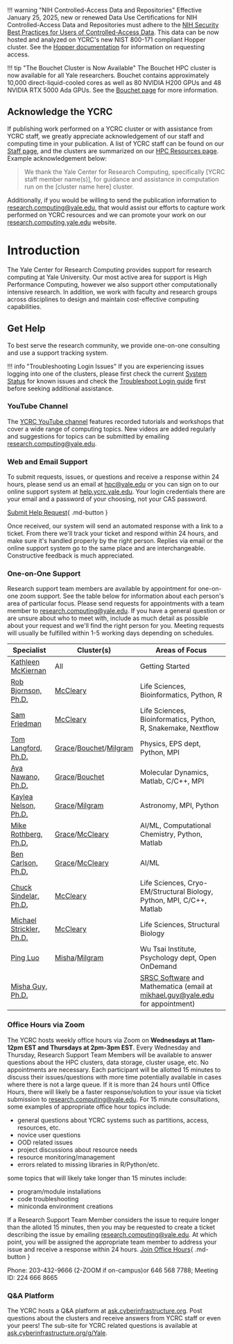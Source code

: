 
!!! warning "NIH Controlled-Access Data and Repositories"
    Effective January 25, 2025, new or renewed Data Use Certifications for NIH Controlled-Access Data and Repositories must adhere to the [NIH Security Best Practices for Users of Controlled-Access Data](https://sharing.nih.gov/sites/default/files/flmngr/NIH-Security-BPs-for-Users-of-Controlled-Access-Data.pdf). This data can be now hosted and analyzed on YCRC's new NIST 800-171 compliant Hopper cluster. See the [Hopper documentation](/clusters/hopper) for information on requesting access.


!!! tip "The Bouchet Cluster is Now Available"
    The Bouchet HPC cluster is now available for all Yale researchers. Bouchet contains approximately 10,000 direct-liquid-cooled cores as well as 80 NVIDIA H200 GPUs and 48 NVIDIA RTX 5000 Ada GPUs. See the [Bouchet page](/clusters/bouchet) for more information.


## Acknowledge the YCRC

If publishing work performed on a YCRC cluster or with assistance from YCRC staff, we greatly appreciate 
acknowledgement of our staff and computing time in your publication. A list of YCRC staff can be found on our 
[Staff page](https://research.computing.yale.edu/about-us/meet-the-team), and the clusters are summarized on our 
[HPC Resources page](/clusters). Example acknowledgement below: 

> We thank the Yale Center for Research Computing, specifically [YCRC staff member name(s)], for guidance and assistance in computation run on the [cluster name here] cluster.

Additionally, if you would be willing to send the publication information to [research.computing@yale.edu](mailto:research.computing@yale.edu), that would assist our efforts to capture work performed on YCRC resources and we can promote your work on our [research.computing.yale.edu](https://research.computing.yale.edu) website.

# Introduction

The Yale Center for Research Computing provides support for research computing at Yale University. Our most active area for support is High Performance Computing, however we also support other computationally intensive research.  In addition, we work with faculty and research groups across disciplines to design and maintain cost-effective computing capabilities.

## Get Help

To best serve the research community, we provide one-on-one consulting and use a support tracking system.

!!! info "Troubleshooting Login Issues"
    If you are experiencing issues logging into one of the clusters, please first check the current [System Status](http://research.computing.yale.edu/system-status) for known issues and check the [Troubleshoot Login guide](/clusters-at-yale/troubleshoot) first before seeking additional assistance.

### YouTube Channel

The [YCRC YouTube channel](https://ycrc.yale.edu/youtube) features recorded tutorials and workshops that cover a wide range of computing topics.
New videos are added regularly and suggestions for topics can be submitted by emailing [research.computing@yale.edu](mailto:research.computing@yale.edu).

### Web and Email Support

To submit requests, issues, or questions and receive a response within 24 hours, please send us an email at [hpc@yale.edu](mailto:hpc@yale.edu) or you can sign on to our online support system at [help.ycrc.yale.edu](https://help.ycrc.yale.edu). Your login credentials there are your email and a password of your choosing, not your CAS password.

[Submit Help Request](mailto:hpc@yale.edu){ .md-button }

Once received, our system will send an automated response with a link to a ticket. From there we'll track your ticket and respond within 24 hours, and make sure it's handled properly by the right person. Replies via email or the online support system go to the same place and are interchangeable. Constructive feedback is much appreciated.

### One-on-One Support

Research support team members are available by appointment for one-on-one zoom support.  See the table below for information about each person's area of particular focus.
Please send requests for appointments with a team member to [research.computing@yale.edu](mailto:research.computing@yale.edu).  If you have a general question or are unsure about who to meet with, 
include as much detail as possible about your request and we'll find the right person for you. Meeting requests will usually be fulfilled within 1-5 working days depending on schedules.

| Specialist | Cluster(s) | Areas of Focus |
| --- | --- | --- |
|[Kathleen McKiernan](https://research.computing.yale.edu/profile/kathleen-mckiernan) | All | Getting Started  | 
|[Rob Bjornson, Ph.D.](https://research.computing.yale.edu/profile/robert-bjornson-phd) | [McCleary](/clusters/mccleary) | Life Sciences, Bioinformatics, Python, R  |
|[Sam Friedman](https://research.computing.yale.edu/profile/sam-friedman)|[McCleary](/clusters/mccleary) | Life Sciences, Bioinformatics, Python, R, Snakemake, Nextflow |
|[Tom Langford, Ph.D.](https://research.computing.yale.edu/profile/thomas-langford-phd) | [Grace](/clusters/grace)/[Bouchet](/clusters/bouchet)/[Milgram](/clusters/milgram)| Physics, EPS dept, Python, MPI |
|[Aya Nawano, Ph.D.](https://research.computing.yale.edu/profile/aya-nawano-phd) | [Grace](/clusters/grace)/[Bouchet](/clusters/bouchet) | Molecular Dynamics, Matlab, C/C++, MPI |
|[Kaylea Nelson, Ph.D.](https://research.computing.yale.edu/profile/kaylea-nelson-phd) | [Grace](/clusters/grace)/[Milgram](/clusters/milgram)| Astronomy, MPI, Python  |
|[Mike Rothberg, Ph.D.](https://research.computing.yale.edu/profile/michael-rothberg-phd) | [Grace](/clusters/grace)/[McCleary](/clusters/mccleary) | AI/ML, Computational Chemistry, Python, Matlab |
|[Ben Carlson, Ph.D.](https://research.computing.yale.edu/profile/ben-carlson-phd) | [Grace](/clusters/grace)/[McCleary](/clusters/mccleary) | AI/ML |
|[Chuck Sindelar, Ph.D.](https://research.computing.yale.edu/profile/chuck-sindelar-phd) | [McCleary](/clusters/mccleary) | Life Sciences, Cryo-EM/Structural Biology, Python, MPI, C/C++, Matlab |
|[Michael Strickler, Ph.D.](https://research.computing.yale.edu/profile/michael-strickler-phd) | [McCleary](/clusters/mccleary) | Life Sciences, Structural Biology |
|[Ping Luo](https://wti.yale.edu/profile/ping-luo)|[Misha](/clusters/misha)/[Milgram](/clusters/milgram)| Wu Tsai Institute, Psychology dept, Open OnDemand |
|[Misha Guy, Ph.D.](https://research.computing.yale.edu/profile/misha-guy-phd)| | [SRSC Software](https://research.computing.yale.edu/science-research-software-core) and Mathematica (email at mikhael.guy@yale.edu for appointment) |

### Office Hours via Zoom

The YCRC hosts weekly office hours via Zoom on **Wednesdays at 11am-12pm EST and Thursdays at 2pm-3pm EST**. Every Wednesday and Thursday, Research Support Team Members will be available to answer questions about the HPC clusters, data storage, cluster usage, etc. No appointments are necessary. Each participant will be allotted 15 minutes to discuss their issues/questions with more time potentially available in cases where there is not a large queue. If it is more than 24 hours until Office Hours, there will likely be a faster response/solution to your issue via ticket submission to research.computing@yale.edu. For 15 minute consultations, some examples of appropriate office hour topics include:

- general questions about YCRC systems such as partitions, access, resources, etc.
- novice user questions
- OOD related issues
- project discussions about resource needs
- resource monitoring/management 
- errors related to missing libraries in R/Python/etc.

some topics that will likely take longer than 15 minutes include:

- program/module installations
- code troubleshooting
- miniconda environment creations

If a Research Support Team Member considers the issue to require longer than the alloted 15 minutes, then you may be 
requested to create a ticket describing the issue by emailing research.computing@yale.edu. At which point, you will be 
assigned the appropriate team member to address your issue and receive a response within 24 hours.
[Join Office Hours](https://yale.zoom.us/my/ycrcsupport){ .md-button }

Phone: 203-432-9666 (2-ZOOM if on-campus)or 646 568 7788; Meeting ID: 224 666 8665

### Q&A Platform

The YCRC hosts a Q&A platform at [ask.cyberinfrastructure.org](http://ask.cyberinfrastructure.org). Post questions about the clusters and receive answers from YCRC staff or even your peers! The sub-site for YCRC related questions is available at [ask.cyberinfrastructure.org/g/Yale](https://ask.cyberinfrastructure.org/g/Yale).
